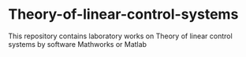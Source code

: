 # Theory-of-linear-control-systems
This repository contains laboratory works on Theory of linear control systems by software Mathworks or Matlab
